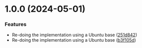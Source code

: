 # 1.0.0 (2024-05-01)


### Features

* Re-doing the implementation using a Ubuntu base ([251d842](https://github.com/ash0ne/rclone-onedrive-docker-wrapper/commit/251d8427707f2378b849fcecb3c8243457845d97))
* Re-doing the implementation using a Ubuntu base ([b3f105d](https://github.com/ash0ne/rclone-onedrive-docker-wrapper/commit/b3f105d9506660ba15809d8603a66d410a52fc58))
